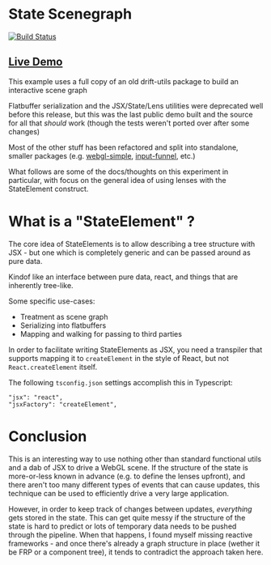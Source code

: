 # State Scenegraph

[![Build Status](https://travis-ci.org/dakom/state-scenegraph.svg?branch=master)](https://travis-ci.org/dakom/state-scenegraph)

## [Live Demo](https://dakom.github.io/state-scenegraph)

This example uses a full copy of an old drift-utils package to build an interactive scene graph

Flatbuffer serialization and the JSX/State/Lens utilities were deprecated well before this release, but this was the last public demo built and the source for all that _should_ work (though the tests weren't ported over after some changes)

Most of the other stuff has been refactored and split into standalone, smaller packages (e.g. [webgl-simple](https://github.com/dakom/webgl-simple), [input-funnel](https://github.com/dakom/input-funnel), etc.)

What follows are some of the docs/thoughts on this experiment in particular, with focus on the general idea of using lenses with the StateElement construct.

# What is a "StateElement" ?

The core idea of StateElements is to allow describing a tree structure with JSX - but one which is completely generic and can be passed around as pure data.

Kindof like an interface between pure data, react, and things that are inherently tree-like.

Some specific use-cases:

* Treatment as scene graph
* Serializing into flatbuffers
* Mapping and walking for passing to third parties

In order to facilitate writing StateElements as JSX, you need a transpiler that supports mapping it to `createElement` in the style of React, but not `React.createElement` itself.

The following `tsconfig.json` settings accomplish this in Typescript:

```
"jsx": "react",
"jsxFactory": "createElement",
```

# Conclusion

This is an interesting way to use nothing other than standard functional utils and a dab of JSX to drive a WebGL scene. If the structure of the state is more-or-less known in advance (e.g. to define the lenses upfront), and there aren't too many different types of events that can cause updates, this technique can be used to efficiently drive a very large application.

However, in order to keep track of changes between updates, _everything_ gets stored in the state. This can get quite messy if the structure of the state is hard to predict or lots of temporary data needs to be pushed through the pipeline. When that happens, I found myself missing reactive frameworks - and once there's already a graph structure in place (wether it be FRP or a component tree), it tends to contradict the approach taken here.

